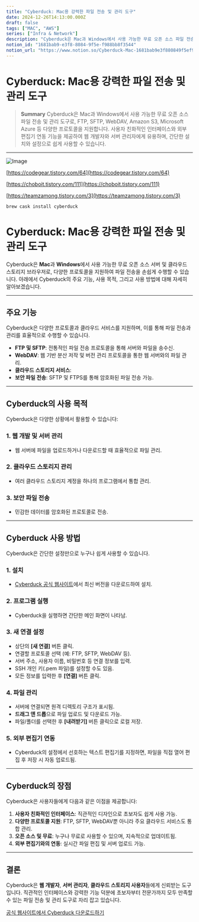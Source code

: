 ```yaml
---
title: "Cyberduck: Mac용 강력한 파일 전송 및 관리 도구"
date: 2024-12-26T14:13:00.000Z
draft: false
tags: ["MAC", "AWS"]
series: ["Infra & Network"]
description: "Cyberduck은 Mac과 Windows에서 사용 가능한 무료 오픈 소스 파일 전송 및 관리 도구로, FTP, SFTP, WebDAV, Amazon S3, Microsoft Azure 등 다양한 프로토콜을 지원합니다. 사용자 친화적인 인터페이스와 외부 편집기 연동 기능을 제공하여 웹 개발자와 서버 관리자에게 유용하며, 간단한 설치와 설정으로 쉽게 사용할 수 있습니다."
notion_id: "1681bab9-e3f8-8084-9f5e-f988bb8f3544"
notion_url: "https://www.notion.so/Cyberduck-Mac-1681bab9e3f880849f5ef988bb8f3544"
---
```


# Cyberduck: Mac용 강력한 파일 전송 및 관리 도구

> **Summary**
> Cyberduck은 Mac과 Windows에서 사용 가능한 무료 오픈 소스 파일 전송 및 관리 도구로, FTP, SFTP, WebDAV, Amazon S3, Microsoft Azure 등 다양한 프로토콜을 지원합니다. 사용자 친화적인 인터페이스와 외부 편집기 연동 기능을 제공하여 웹 개발자와 서버 관리자에게 유용하며, 간단한 설치와 설정으로 쉽게 사용할 수 있습니다.

---

![Image](https://prod-files-secure.s3.us-west-2.amazonaws.com/09ccd4d5-876c-4bba-bbdf-cc77a0a11257/56908b0e-dff2-4515-954e-29333274ccdf/image.png?X-Amz-Algorithm=AWS4-HMAC-SHA256&X-Amz-Content-Sha256=UNSIGNED-PAYLOAD&X-Amz-Credential=ASIAZI2LB466QWSSBR3I%2F20250724%2Fus-west-2%2Fs3%2Faws4_request&X-Amz-Date=20250724T083451Z&X-Amz-Expires=3600&X-Amz-Security-Token=IQoJb3JpZ2luX2VjEAAaCXVzLXdlc3QtMiJHMEUCIQD3qy4BUi%2FgCxD56%2Fb5Of7yCD233seTME%2FUvEzvayC%2FXgIgfd4CI%2Fl4tPlJDutRBfbFzXDa%2FvJU1mR%2FmCmq8yi1NaEq%2FwMIKRAAGgw2Mzc0MjMxODM4MDUiDFcDLpi3KryQLeziYyrcAzAelt%2Fn9yRZtC2bclIhSRgq0W%2FrIoYRJWaXf%2FsEEFPCNBKvRgGqtVOjjeLzVR%2Bq5FqZfkfbDMWL5KoN%2FQxeG%2FE3tcT8dNSVvnqFCVJE5KyUClgFsNtZ8fs3JwY91JvPpLLPi6CFKoU%2BPK%2FJKajcMPxw065Dq6U%2BAN8NsNeBppgqQVxaAn%2Fr4bSw2R%2F4MF47k5ecXY0Dyrzq2zYfD6LIWRV0BsqsQ1GLwSn6P9Ux3ondrC85eo5M84UbIFgd%2Bh%2B0dEUOrApNaQRKqh%2FKGhvtbc2pt9BIvxOXumbrZHbqBlb%2ByKf7veCpd%2F0g1%2FpCj%2FWYRhOr7NsX0V3WVcgCsxauFtrup2hLC%2FfUZpuVp3x5t66866CJ3Wu%2BVesAxKTyMWOqjOMFUJxa39LvFV8obExIbeczlIma5C2TBVZEbWt1JSSqH2ppyWFK1dZTY4nf2J%2BLhwsjcTW7U0x3DCibELH5lpjyDw4vxXyo9oawjHXV814bUqI6MhGQaJ%2BioGeDoTrKGsEzsT%2Ffv11aUb67IXPLU1moKrDzcT63f2kqH1jkLwEpEd%2F591zBZBKCYXs%2BDIr930KEx7GJUpuKUURLeM7P%2BUP1AkA9kb5iz00E2tV1RpVHV8a%2Fol5BtsGiaCvFMLLPh8QGOqUBgRiwOQ1%2Bg7n3O0aBU2tgfvzr4%2BAcHwr1VUBfqFgt9edi9Tqi7EGe0F9eQlPayLY61NbaGCqGuW3I3%2FRtzOrloXY%2BvCuA2MT%2B4dJK%2BouwMGVo2kofZvtnfcGcXCFWgzDSUqLkhAOW1ykogEKYaT%2FKtkQgOaZSy25rLhxgxY99cNC4wDYdA%2BcUOV9nzy9v6V2zxuUi43Ju87ODRtAYRLYOxUAQXTDY&X-Amz-Signature=32da9a6058a718acf4c6b18644bd21cfba2c577b6253f58789556a31115089e0&X-Amz-SignedHeaders=host&x-amz-checksum-mode=ENABLED&x-id=GetObject)

[https://codegear.tistory.com/64](https://codegear.tistory.com/64)

[https://choboit.tistory.com/111](https://choboit.tistory.com/111)

[https://teamzamong.tistory.com/3](https://teamzamong.tistory.com/3)

```plain text
brew cask install cyberduck
```

# Cyberduck: Mac용 강력한 파일 전송 및 관리 도구

Cyberduck은 **Mac**과 **Windows**에서 사용 가능한 무료 오픈 소스 서버 및 클라우드 스토리지 브라우저로, 다양한 프로토콜을 지원하여 파일 전송을 손쉽게 수행할 수 있습니다. 아래에서 Cyberduck의 주요 기능, 사용 목적, 그리고 사용 방법에 대해 자세히 알아보겠습니다.

---

## 주요 기능

Cyberduck은 다양한 프로토콜과 클라우드 서비스를 지원하며, 이를 통해 파일 전송과 관리를 효율적으로 수행할 수 있습니다.

- **FTP 및 SFTP**: 전통적인 파일 전송 프로토콜을 통해 서버와 파일을 송수신.
- **WebDAV**: 웹 기반 분산 저작 및 버전 관리 프로토콜을 통한 웹 서버와의 파일 관리.
- **클라우드 스토리지 서비스**:
- **보안 파일 전송**: SFTP 및 FTPS를 통해 암호화된 파일 전송 가능.
---

## Cyberduck의 사용 목적

Cyberduck은 다양한 상황에서 활용할 수 있습니다:

### 1. **웹 개발 및 서버 관리**

- 웹 서버에 파일을 업로드하거나 다운로드할 때 효율적으로 파일 관리.
### 2. **클라우드 스토리지 관리**

- 여러 클라우드 스토리지 계정을 하나의 프로그램에서 통합 관리.
### 3. **보안 파일 전송**

- 민감한 데이터를 암호화된 프로토콜로 전송.
---

## Cyberduck 사용 방법

Cyberduck은 간단한 설정만으로 누구나 쉽게 사용할 수 있습니다.

### 1. **설치**

- [Cyberduck 공식 웹사이트](https://cyberduck.io/)에서 최신 버전을 다운로드하여 설치.
### 2. **프로그램 실행**

- Cyberduck을 실행하면 간단한 메인 화면이 나타남.
### 3. **새 연결 설정**

- 상단의 **[새 연결]** 버튼 클릭.
- 연결할 프로토콜 선택 (예: FTP, SFTP, WebDAV 등).
- 서버 주소, 사용자 이름, 비밀번호 등 연결 정보를 입력.
- SSH 개인 키(.pem 파일)를 설정할 수도 있음.
- 모든 정보를 입력한 후 **[연결]** 버튼 클릭.
### 4. **파일 관리**

- 서버에 연결되면 원격 디렉토리 구조가 표시됨.
- **드래그 앤 드롭**으로 파일 업로드 및 다운로드 가능.
- 파일/폴더를 선택한 후 **[내려받기]** 버튼 클릭으로 로컬 저장.
### 5. **외부 편집기 연동**

- Cyberduck의 설정에서 선호하는 텍스트 편집기를 지정하면, 파일을 직접 열어 편집 후 저장 시 자동 업로드됨.
---

## Cyberduck의 장점

Cyberduck은 사용자들에게 다음과 같은 이점을 제공합니다:

1. **사용자 친화적인 인터페이스**: 직관적인 디자인으로 초보자도 쉽게 사용 가능.
1. **다양한 프로토콜 지원**: FTP, SFTP, WebDAV뿐 아니라 주요 클라우드 서비스도 통합 관리.
1. **오픈 소스 및 무료**: 누구나 무료로 사용할 수 있으며, 지속적으로 업데이트됨.
1. **외부 편집기와의 연동**: 실시간 파일 편집 및 서버 업로드 가능.
---

## 결론

Cyberduck은 **웹 개발자**, **서버 관리자**, **클라우드 스토리지 사용자**들에게 신뢰받는 도구입니다. 직관적인 인터페이스와 강력한 기능 덕분에 초보자부터 전문가까지 모두 만족할 수 있는 파일 전송 및 관리 도구로 자리 잡고 있습니다.

[공식 웹사이트에서 Cyberduck 다운로드하기](https://cyberduck.io/)

